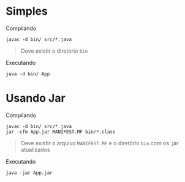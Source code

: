 
# Simples

Compilando
    
    javac -d bin/ src/*.java

> Deve existir o diretório `bin`


Executando
    
    java -d bin/ App


# Usando Jar
Compilando

    javac -d bin/ src/*.java 
    jar -cfm App.jar MANIFEST.MF bin/*.class

> Deve existir o arquivo `MANIFEST.MF` e o diretório `bin` com os .jar atualizados

Executando

    java -jar App.jar